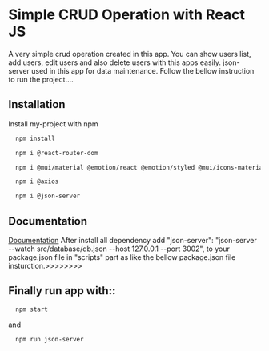 
# Simple CRUD Operation with React JS

A very simple crud operation created in this app.
You can show users list, add users, edit users and also delete users with this apps easily.
json-server used in this app for data maintenance.
Follow the bellow instruction to run the project....


## Installation

Install my-project with npm

```bash
  npm install 
```
```bash
  npm i @react-router-dom 
```
```bash
  npm i @mui/material @emotion/react @emotion/styled @mui/icons-material
```
```bash
  npm i @axios
```
```bash
  npm i @json-server
```
    
## Documentation

[Documentation](https://linktodocumentation)
After install all dependency add
"json-server": "json-server --watch src/database/db.json --host 127.0.0.1 --port 3002", to your package.json file in "scripts" part as like the bellow package.json file insturction.>>>>>>>>
## Finally run app with::
```bash
  npm start
```
and 
```bash
  npm run json-server
```

